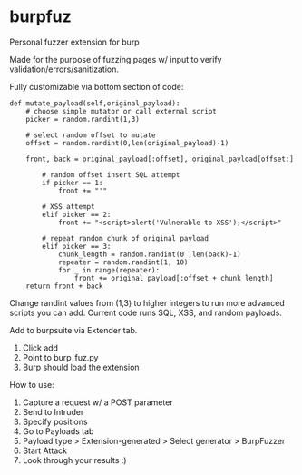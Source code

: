 # burpfuz
Personal fuzzer extension for burp

Made for the purpose of fuzzing pages w/ input to verify validation/errors/sanitization.

Fully customizable via bottom section of code:

	def mutate_payload(self,original_payload):
		# choose simple mutator or call external script
		picker = random.randint(1,3)

		# select random offset to mutate
		offset = random.randint(0,len(original_payload)-1)

		front, back = original_payload[:offset], original_payload[offset:]

			# random offset insert SQL attempt
			if picker == 1:
				front += "'"

			# XSS attempt
			elif picker == 2:
				front += "<script>alert('Vulnerable to XSS');</script>"

			# repeat random chunk of original payload
			elif picker == 3:
				chunk_length = random.randint(0 ,len(back)-1)
				repeater = random.randint(1, 10)
				for _ in range(repeater):
					front += original_payload[:offset + chunk_length]
		return front + back

Change randint values from (1,3) to higher integers to run more advanced scripts you can add.
Current code runs SQL, XSS, and random payloads.

Add to burpsuite via Extender tab.
1. Click add
2. Point to burp_fuz.py
3. Burp should load the extension

How to use:
1. Capture a request w/ a POST parameter
2. Send to Intruder
3. Specify positions
4. Go to Payloads tab
5. Payload type > Extension-generated > Select generator > BurpFuzzer
6. Start Attack
7. Look through your results :)

